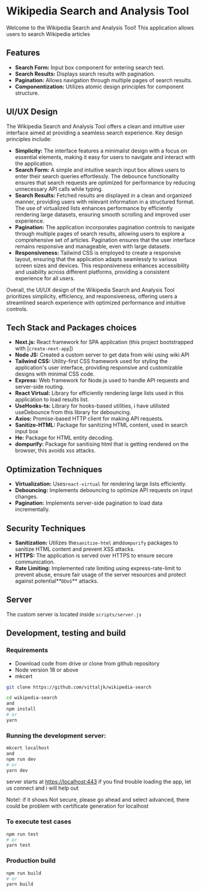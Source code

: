 # Wikipedia Search and Analysis Tool

Welcome to the Wikipedia Search and Analysis Tool! This application allows users to search Wikipedia articles

## Features

* **Search Form:** Input box component for entering search text.
* **Search Results:** Displays search results with pagination.
* **Pagination:** Allows navigation through multiple pages of search results.
* **Componentization:** Utilizes atomic design principles for component structure.

## UI/UX Design

The Wikipedia Search and Analysis Tool offers a clean and intuitive user interface aimed at providing a seamless search experience. Key design principles include:

* **Simplicity:** The interface features a minimalist design with a focus on essential elements, making it easy for users to navigate and interact with the application.
* **Search Form:** A simple and intuitive search input box allows users to enter their search queries effortlessly. The debounce functionality ensures that search requests are optimized for performance by reducing unnecessary API calls while typing.
* **Search Results:** Fetched results are displayed in a clean and organized manner, providing users with relevant information in a structured format. The use of virtualized lists enhances performance by efficiently rendering large datasets, ensuring smooth scrolling and improved user experience.
* **Pagination:** The application incorporates pagination controls to navigate through multiple pages of search results, allowing users to explore a comprehensive set of articles. Pagination ensures that the user interface remains responsive and manageable, even with large datasets.
* **Responsiveness:** Tailwind CSS is employed to create a responsive layout, ensuring that the application adapts seamlessly to various screen sizes and devices. This responsiveness enhances accessibility and usability across different platforms, providing a consistent experience for all users.

Overall, the UI/UX design of the Wikipedia Search and Analysis Tool prioritizes simplicity, efficiency, and responsiveness, offering users a streamlined search experience with optimized performance and intuitive controls.

## Tech Stack and Packages choices

* **Next.js:** React framework for SPA application (this project bootstrapped with [`create-next-app`])
* **Node JS:** Created a custom server to get data from wiki using wiki API
* **Tailwind CSS:** Utility-first CSS framework used for styling the application's user interface, providing responsive and customizable designs with minimal CSS code.
* **Express:** Web framework for Node.js used to handle API requests and server-side routing.
* **React Virtual:** Library for efficiently rendering large lists used in this application to load results list.
* **UseHooks-ts:** Library for hooks-based utilities, i have utilisted useDebounce from this library for debouncing.
* **Axios:** Promise-based HTTP client for making API requests.
* **Sanitize-HTML:** Package for sanitizing HTML content, used in search input box
* **He:** Package for HTML entity decoding.
* **dompurify:** Package for sanitising html that is getting rendered on the browser, this avoids xss attacks.

## Optimization Techniques

* **Virtualization:** Uses`react-virtual` for rendering large lists efficiently.
* **Debouncing:** Implements debouncing to optimize API requests on input changes.
* **Pagination:** Implements server-side pagination to load data incrementally.

## Security Techniques

* **Sanitization:** Utilizes the`sanitize-html` and`dompurify` packages to sanitize HTML content and prevent XSS attacks.
* **HTTPS:** The application is served over HTTPS to ensure secure communication.
* **Rate Limiting:** Implemented rate limiting using express-rate-limit to prevent abuse, ensure fair usage of the server resources and protect against potential**`DDoS`** attacks.

## Server

The custom server is located inside `scripts/server.js`

## Development, testing and build

### Requirements

* Download code from drive or clone from github repository
* Node version 18 or above
* mkcert

```bash
git clone https://github.com/vittaljk/wikipedia-search
```

```bash
cd wikipedia-search
and
npm install
# or
yarn
```

### Running the development server:

```bash
mkcert localhost
and
npm run dev
# or
yarn dev
```

server starts at [https://localhost:443]()
if you find trouble loading the app, let us connect and i will help out

Note!: if it shows Not secure, please go ahead and select advanced, there could be problem with certificate generation for localhost

### To execute test cases

```bash
npm run test
# or
yarn test
```

### Production build

```bash
npm run build
# or
yarn build
```
